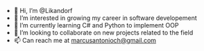 - 👋 Hi, I’m @Likandorf
- 👀 I’m interested in growing my career in software developement
- 🌱 I’m currently learning C# and Python to implement OOP
- 💞️ I’m looking to collaborate on new projects related to the field
- 📫 Can reach me at marcusantonioch@gmail.com

<!---
Likandorf/Likandorf is a ✨ special ✨ repository because its `README.md` (this file) appears on your GitHub profile.
You can click the Preview link to take a look at your changes.
--->
